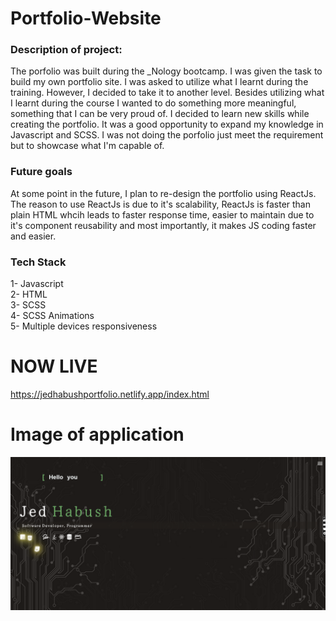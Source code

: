 # Portfolio-Website

### Description of project:
The porfolio was built during the _Nology bootcamp. I was given the task to build my own portfolio site. I was asked to utilize what I learnt during the training. However, I decided to take it to another level. Besides utilizing what I learnt during the course I wanted to do something more meaningful, something that I can be very proud of. I decided to learn new skills while creating the portfolio. It was a good opportunity to expand my knowledge in Javascript and SCSS. I was not doing the porfolio just meet the requirement but to showcase what I'm capable of. 

### Future goals
At some point in the future, I plan to re-design the portfolio using ReactJs. The reason to use ReactJs is due to it's scalability, ReactJs is faster than plain HTML whcih leads to faster response time, easier to maintain due to it's component reusability and most importantly, it makes JS coding faster and easier. 

### Tech Stack
1- Javascript <br/>
2- HTML <br/>
3- SCSS <br/>
4- SCSS Animations <br/>
5- Multiple devices responsiveness


# NOW LIVE
https://jedhabushportfolio.netlify.app/index.html 

# Image of application
![alt text](https://github.com/jedhabush/portfolio-site/blob/main/PortfolioIMG.png)


